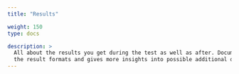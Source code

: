 ```yaml
---
title: "Results"

weight: 150
type: docs

description: >
  All about the results you get during the test as well as after. Documents
  the result formats and gives more insights into possible additional data.
---
```


